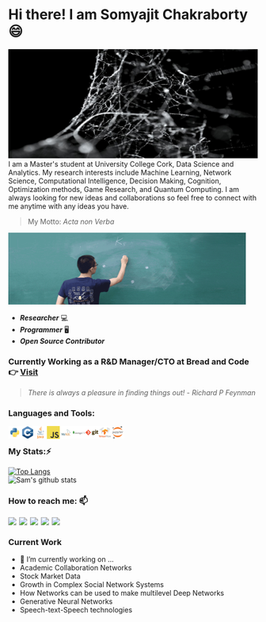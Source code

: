 # Hi there! I am Somyajit Chakraborty 😄

![Banner](https://github.com/Samsomyajit/Samsomyajit/blob/master/Pictures/dr.jpg)
I am a Master's student at University College Cork, Data Science and Analytics. My research interests include Machine Learning, Network Science, Computational Intelligence, Decision Making, Cognition, Optimization methods, Game Research, and Quantum Computing. I am always looking for new ideas and collaborations so feel free to connect with me anytime with any ideas you have.<br>
> My Motto: _Acta non Verba_

<img src="https://github.com/Samsomyajit/Samsomyajit/blob/master/Pictures/math_proof_slider-3_2.gif" alt="gif" width="480" height="145"/>

- **_Researcher_** 💻
- **_Programmer_** 🖥
- **_Open Source Contributor_**
### Currently Working as a R&D Manager/CTO at Bread and Code :point_right: [Visit](https://breadandcode.tech/)
> _There is always a pleasure in finding things out!_ - *Richard P Feynman*

### Languages and Tools:
<img align="left" alt="Python" width="26px" src="https://raw.githubusercontent.com/github/explore/80688e429a7d4ef2fca1e82350fe8e3517d3494d/topics/python/python.png" />
<img align="left" alt="CPP" width="26px" src="https://raw.githubusercontent.com/github/explore/80688e429a7d4ef2fca1e82350fe8e3517d3494d/topics/cpp/cpp.png" />
<img align="left" alt="Java" width="26px" src="https://raw.githubusercontent.com/github/explore/80688e429a7d4ef2fca1e82350fe8e3517d3494d/topics/java/java.png" />
<img align="left" alt="JavaScript" width="26px" src="https://raw.githubusercontent.com/github/explore/80688e429a7d4ef2fca1e82350fe8e3517d3494d/topics/javascript/javascript.png" />
<img align="left" alt="MySQL" width="26px" src="https://raw.githubusercontent.com/github/explore/80688e429a7d4ef2fca1e82350fe8e3517d3494d/topics/mysql/mysql.png" />
<img align="left" alt="MongoDB" width="26px" src="https://raw.githubusercontent.com/github/explore/80688e429a7d4ef2fca1e82350fe8e3517d3494d/topics/mongodb/mongodb.png" />
<img align="left" alt="Git" width="26px" src="https://raw.githubusercontent.com/github/explore/80688e429a7d4ef2fca1e82350fe8e3517d3494d/topics/git/git.png" />
<img align="left" alt="TF" width="26px" src="https://raw.githubusercontent.com/github/explore/80688e429a7d4ef2fca1e82350fe8e3517d3494d/topics/tensorflow/tensorflow.png" />
<img align="left" alt="Jupyter" width="26px" src="https://raw.githubusercontent.com/github/explore/80688e429a7d4ef2fca1e82350fe8e3517d3494d/topics/jupyter-notebook/jupyter-notebook.png" /><br>

### My Stats:⚡
[![Top Langs](https://github-readme-stats.vercel.app/api/top-langs/?username=Samsomyajit&hide=typescript,glsl)](https://github.com/Samsomyajit/github-readme-stats)<br>
![Sam's github stats](https://github-readme-stats.vercel.app/api?username=Samsomyajit&show_icons=true&theme=radical)<br>

### How to reach me: 📫
[<img align="left" src="https://image.flaticon.com/icons/png/512/61/61109.png" width="22px"/>](https://www.linkedin.com/in/somyajit-chakraborty-301844130/)
[<img align="left" src="https://image.flaticon.com/icons/png/512/23/23931.png" width="22px"/>](https://twitter.com/Samsomyajit)
[<img align="left" src="https://image.flaticon.com/icons/svg/123/123717.svg" width="22px"/>](https://www.facebook.com/Somyajitchakrabortysam)
[<img align="left" src="https://image.flaticon.com/icons/svg/49/49500.svg" width="22px"/>](https://www.researchgate.net/profile/Somyajit_Chakraborty)
[<img align="left" src="https://image.flaticon.com/icons/png/512/95/95627.png" width="22px"/>](somyajitchppr@gmail.com)
<br>
### Current Work
- 🔭 I’m currently working on ...
- Academic Collaboration Networks
- Stock Market Data
- Growth in Complex Social Network Systems
- How Networks can be used to make multilevel Deep Networks
- Generative Neural Networks
- Speech-text-Speech technologies
<!--
**Samsomyajit/Samsomyajit** is a ✨ _special_ ✨ repository because its `README.md` (this file) appears on your GitHub profile.

Here are some ideas to get you started:


- 🌱 I’m currently learning ...
- 👯 I’m looking to collaborate on ...
- 🤔 I’m looking for help with ...
- 💬 Ask me about ...
- 📫 How to reach me: ...
- 😄 Pronouns: ...
- ⚡ Fun fact: ...
-->
